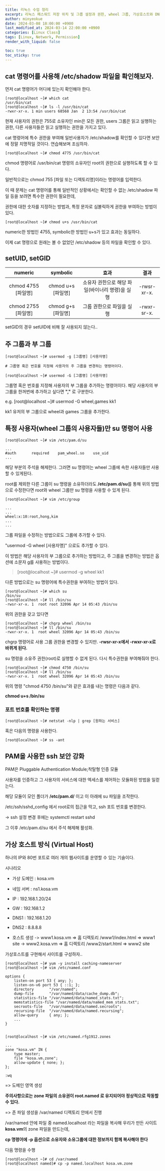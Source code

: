 ```yaml
---
title: 리눅스 수업 정리
excerpt: 리눅스 패스워드 저장 위치 및 그룹 설정과 권한, wheel 그룹, 가상호스트와 DNS 설정에 대한 학습
author: minyeokue
date: 2024-03-08 18:00:00 +0900
last_modified_at: 2024-03-14 22:00:00 +0900
categories: [Linux Class]
tags: [Linux, Network, Permission]
render_with_liquid: false

toc: true
toc_sticky: true
---
```


## cat 명령어를 사용해 /etc/shadow 파일을 확인해보자.

먼저 cat 명령어가 어디에 있는지 확인해야 한다.

    [root@localhost ~]# which cat
    /usr/bin/cat
    [root@localhost ~]# ls -l /usr/bin/cat
    -rwxr-xr-x. 1 min users 68568 Jan  2 13:54 /usr/bin/cat

현재 사용자의 권한은 755로 소유자인 min은 모든 권한, users 그룹은 읽고 실행하는 권한, 다른 사용자들은 읽고 실행하는 권한을 가지고 있다.

cat 명령어에 특수 권한을 부여해 일반사용자가 /etc/shadow를 확인할 수 있다면 보안에 정말 치명적일 것이다. 연습해보며 조심하자.

    [root@localhost ~]# chmod 4775 /usr/bin/cat

chmod 명령어로 /usr/bin/cat 명령의 소유자인 root의 권한으로 실행하도록 할 수 있다.

일반적으로는 chmod 755 [파일 또는 디렉토리명]이라는 명령어를 입력한다.

이 때 문제는 cat 명령어를 통해 일반적인 상황에서는 확인할 수 없는 /etc/shadow 파일 등을 보려면 특수한 권한이 필요한데,

권한에 대한 숫자를 지정하는 방법과, 특정 문자로 심볼릭하게 권한을 부여하는 방법이 있다.

    [root@localhost ~]# chmod u+s /usr/bin/cat

numeric한 방법인 4755, symbolic한 방법인 u+s가 있고 효과는 동일하다.

이제 cat 명령으로 원래는 볼 수 없었던 /etc/shadow 등의 파일을 확인할 수 있다.

## **setUID, setGID**

|numeric|symbolic|효과|결과|
|:---:|:---:|:---:|:---:|
|chmod 4755 [파일명]|chmod u+s [파일명]|소유자 권한으로 해당 파일(바이너리 명령)을 실행|-rwsr-xr-x.|
|chmod 2755 [파일명]|chmod g+s [파일명]|그룹 권한으로 파일을 실행|-rwxr-sr-x.|

setGID의 경우 setUID에 비해 잘 사용되지 않는다..


## 주 그룹과 부 그룹

    [root@localhost ~]# usermod -g [그룹명] [사용자명]

    # 그룹명 혹은 번호를 지정해 사용자의 주 그룹을 변경하는 명령어이다.

    [root@localhost ~]# usermod -G [그룹명] [사용자명]

그룹명 혹은 번호를 지정해 사용자의 부 그룹을 추가하는 명령어이다. 해당 사용자의 부 그룹을 한꺼번에 추가하고 싶다면 **","** 로 구분한다.

e.g. [root@localhost ~]# usermod -G wheel,games kk1

kk1 유저의 부 그룹으로 wheel과 games 그룹을 추가한다.


## 특정 사용자(wheel 그룹의 사용자들)만 su 명령어 사용

    [root@localhost ~]# vim /etc/pam.d/su

    ...
    #auth       required    pam_wheel.so    use_uid
    ...

해당 부분의 주석을 해제한다. 그러면 su 명령어는 wheel 그룹에 속한 사용자들만 사용할 수 있게된다.

root를 제외한 다른 그룹이 su 명령을 소유하더라도 **/etc/pam.d/su**를 통해 위의 방법으로 수정한다면 root와 wheel 그룹만 su 명령을 사용할 수 있게 된다.

    [root@localhost ~]# vim /etc/group

    ...
    ...
    wheel:x:10:root,hong,kim
    ...
    ...

그룹 파일을 수정하는 방법으로도 그룹에 추가할 수 있다.

"usermod -G wheel [사용자명]" 으로도 추가할 수 있다.

이 방법은 해당 사용자의 부 그룹으로 추가하는 방법이고, 주 그룹을 변경하는 방법은 옵션에 소문자 g를 사용하는 방법이다.

>[root@localhost ~]# usermod -g wheel kk1


다른 방법으로는 su 명령어에 특수권한을 부여하는 방법이 있다.

    [root@localhost ~]# which su
    /bin/su
    [root@localhost ~]# ll /bin/su
    -rwsr-xr-x. 1  root root 32096 Apr 14 05:43 /bin/su

위의 권한을 갖고 있다면

    [root@localhost ~]# chgrp wheel /bin/su
    [root@localhost ~]# ll /bin/su
    -rwxr-xr-x. 1  root wheel 32096 Apr 14 05:43 /bin/su

chgrp 명령어로 사용 그룹 권한을 변경할 수 있지만. **-rwsr-xr-x에서 -rwxr-xr-x로 바뀌게 된다.**

su 명령을 소유주 권한(root)로 실행할 수 없게 된다. 다시 특수권한을 부여해줘야 한다.

    [root@localhost ~]# chmod 4750 /bin/su
    [root@localhost ~]# ll /bin/su
    -rwsr-xr-x. 1  root wheel 32096 Apr 14 05:43 /bin/su

위의 명령 "chmod 4750 /bin/su"와 같은 효과를 내는 명령은 다음과 같다.

**chmod u+s /bin/su**


### **포트 번호를 확인하는 명령**

    [root@localhost ~]# netstat -nlp | grep [원하는 서비스]

혹은 다음의 명령을 사용한다.

    [root@localhost ~]# ss -ant


## PAM을 사용한 ssh 보안 강화

PAM은 Pluggable Authentication Module;착탈형 인증 모듈

사용자를 인증하고 그 사용자의 서비스에 대한 엑세스를 제어하는 모듈화된 방법을 일컫는다.

해당 모듈이 모인 폴더가 **/etc/pam.d/** 이고 이 아래에 su 파일을 조작한다.

/etc/ssh/sshd_config 에서 root로의 접근을 막고, ssh 포트 번호를 변경한다.

-> ssh 설정 변경 후에는 systemctl restart sshd

그 이후 /etc/pam.d/su 에서 주석 해제해 활성화.


## 가상 호스트 방식 (Virtual Host)

하나의 IP와 80번 포트로 여러 개의 웹사이트를 운영할 수 있는 기술이다.

시나리오

- 가상 도메인 : kosa.vm
- 네임 서버 : ns1.kosa.vm

- IP : 192.168.1.20/24
- GW : 192.168.1.2
- DNS1 : 192.168.1.20
- DNS2 : 8.8.8.8    

- 호스트 생성
-> www1.kosa.vm    => 홈 디렉토리 /www1/index.html => www1 site
-> www2.kosa.vm    => 홈 디렉토리 /www2/start.html => www2 site

가상호스트를 구현해서 사이트를 구성하자..

    [root@localhost ~]# yum -y install caching-nameserver
    [root@localhost ~]# vim /etc/named.conf

    options {
        listen-on port 53 { any; };
        listen-on-v6 port 53 { ::1; };
        directory       "/var/named";
        dump-file       "/var/named/data/cache_dump.db";
        statistics-file "/var/named/data/named_stats.txt";
        memstatistics-file "/var/named/data/named_mem_stats.txt";
        secroots-file   "/var/named/data/named.secroots";
        recursing-file  "/var/named/data/named.recursing";
        allow-query     { any; };
        ...
    }


    [root@localhost ~]# vim /etc/named.rfg1912.zones  
    
    ...
    zone "kosa.vm" IN {
        type master;
        file "kosa.vm.zone";
        allow-update { none; };
    };

    :wq

=> 도메인 영역 생성

**주의사항으로는 zone 파일의 소유권이 root.named 로 유지되어야 정상적으로 작동할 수 있다.**

=> 존 파일 생성을 /var/named 디렉토리 안에서 진행

/var/named 안에 파일 중 named.localhost 라는 파일을 복사해 우리가 만든 사이트 **kosa.vm**의 zone 파일을 만드는데,

**cp 명령어에 -p 옵션으로 소유자와 소유그룹에 대한 정보까지 함께 복사해야 한다**

다음 명령을 수행

    [root@localhost ~]# cd /var/named
    [root@localhost named]# cp -p named.localhost kosa.vm.zone

